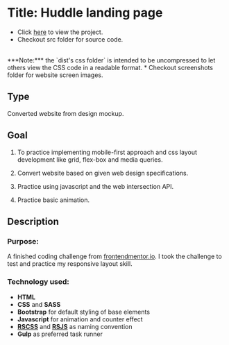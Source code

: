 # Title: Huddle landing page
* Click <a href="https://mercado-joshua.github.io/huddle-landing-page/dist/index.html" target="_blank">here</a> to view the project.
* Checkout src folder for source code.
<br>
***Note:*** the `dist's css folder` is intended to be uncompressed to let others view the CSS code in a readable format.
* Checkout screenshots folder for website screen images.

## Type

Converted website from design mockup.

## Goal

1. To practice implementing mobile-first approach and css layout development like grid, flex-box and media queries.

2. Convert website based on given web design specifications.

3. Practice using javascript and the web intersection API.

4. Practice basic animation.

## Description

### Purpose:
A finished coding challenge from [frontendmentor.io](https://www.frontendmentor.io/challenges/huddle-landing-page-with-curved-sections-5ca5ecd01e82137ec91a50f2/hub/huddle-landing-page-with-curved-sections-SQTd7d-QW).
I took the challenge to test and practice my responsive layout skill.

### Technology used:
* **HTML**
* **CSS** and **SASS**
* **Bootstrap** for default styling of base elements
* **Javascript** for animation and counter effect
* **[RSCSS](https://rscss.io/index.html)** and **[RSJS](https://ricostacruz.com/rsjs/)** as naming convention
* **Gulp** as preferred task runner




